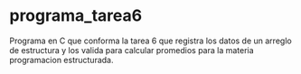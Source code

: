 # programa_tarea6
Programa en C que conforma la tarea 6 que registra los datos de un arreglo de estructura y los valida para calcular promedios para la materia programacion estructurada.
